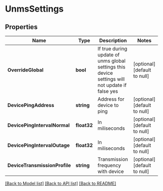 # UnmsSettings

## Properties
Name | Type | Description | Notes
------------ | ------------- | ------------- | -------------
**OverrideGlobal** | **bool** | If true during update of unms global settings this device settings will not update if false yes | [optional] [default to null]
**DevicePingAddress** | **string** | Address for device to ping | [optional] [default to null]
**DevicePingIntervalNormal** | **float32** | In miliseconds | [optional] [default to null]
**DevicePingIntervalOutage** | **float32** | In miliseconds | [optional] [default to null]
**DeviceTransmissionProfile** | **string** | Transmission frequency with device | [optional] [default to null]

[[Back to Model list]](../README.md#documentation-for-models) [[Back to API list]](../README.md#documentation-for-api-endpoints) [[Back to README]](../README.md)


